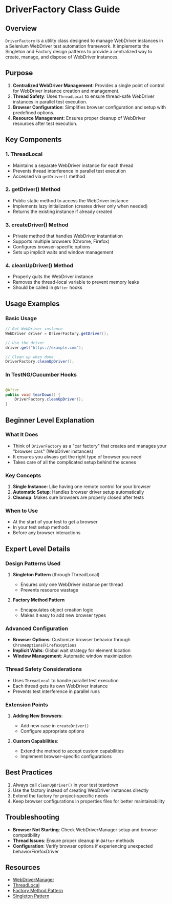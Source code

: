 # DriverFactory Class Guide

## Overview

`DriverFactory` is a utility class designed to manage WebDriver instances in a Selenium WebDriver test automation
framework. It implements the Singleton and Factory design patterns to provide a centralized way to create, manage, 
and dispose of WebDriver instances.

## Purpose

1. **Centralized WebDriver Management**: Provides a single point of control for WebDriver instance creation and
   management.
2. **Thread Safety**: Uses `ThreadLocal` to ensure thread-safe WebDriver instances in parallel test execution.
3. **Browser Configuration**: Simplifies browser configuration and setup with predefined options.
4. **Resource Management**: Ensures proper cleanup of WebDriver resources after test execution.

## Key Components

### 1. ThreadLocal<WebDriver>

- Maintains a separate WebDriver instance for each thread
- Prevents thread interference in parallel test execution
- Accessed via `getDriver()` method

### 2. getDriver() Method

- Public static method to access the WebDriver instance
- Implements lazy initialization (creates driver only when needed)
- Returns the existing instance if already created

### 3. createDriver() Method

- Private method that handles WebDriver instantiation
- Supports multiple browsers (Chrome, Firefox)
- Configures browser-specific options
- Sets up implicit waits and window management

### 4. cleanUpDriver() Method

- Properly quits the WebDriver instance
- Removes the thread-local variable to prevent memory leaks
- Should be called in `@After` hooks

## Usage Examples

### Basic Usage

```java
// Get WebDriver instance
WebDriver driver = DriverFactory.getDriver();

// Use the driver
driver.get("https://example.com");

// Clean up when done
DriverFactory.cleanUpDriver();
```

### In TestNG/Cucumber Hooks

```java

@After
public void tearDown() {
    DriverFactory.cleanUpDriver();
}
```

## Beginner Level Explanation

### What It Does

- Think of `DriverFactory` as a "car factory" that creates and manages your "browser cars" (WebDriver instances)
- It ensures you always get the right type of browser you need
- Takes care of all the complicated setup behind the scenes

### Key Concepts

1. **Single Instance**: Like having one remote control for your browser
2. **Automatic Setup**: Handles browser driver setup automatically
3. **Cleanup**: Makes sure browsers are properly closed after tests

### When to Use

- At the start of your test to get a browser
- In your test setup methods
- Before any browser interactions

## Expert Level Details

### Design Patterns Used

1. **Singleton Pattern** (through ThreadLocal)
    - Ensures only one WebDriver instance per thread
    - Prevents resource wastage

2. **Factory Method Pattern**
    - Encapsulates object creation logic
    - Makes it easy to add new browser types

### Advanced Configuration

- **Browser Options**: Customize browser behavior through `ChromeOptions`/`FirefoxOptions`
- **Implicit Waits**: Global wait strategy for element location
- **Window Management**: Automatic window maximization

### Thread Safety Considerations

- Uses `ThreadLocal` to handle parallel test execution
- Each thread gets its own WebDriver instance
- Prevents test interference in parallel runs

### Extension Points

1. **Adding New Browsers**:
    - Add new case in `createDriver()`
    - Configure appropriate options

2. **Custom Capabilities**:
    - Extend the method to accept custom capabilities
    - Implement browser-specific configurations

## Best Practices

1. Always call `cleanUpDriver()` in your test teardown
2. Use the factory instead of creating WebDriver instances directly
3. Extend the factory for project-specific needs
4. Keep browser configurations in properties files for better maintainability

## Troubleshooting

- **Browser Not Starting**: Check WebDriverManager setup and browser compatibility
- **Thread Issues**: Ensure proper cleanup in `@After` methods
- **Configuration**: Verify browser options if experiencing unexpected behaviorFirefoxDriver

## Resources

- [WebDriverManager](https://github.com/bonigarcia/webdrivermanager)
- [ThreadLocal](https://docs.oracle.com/javase/8/docs/api/java/lang/ThreadLocal.html)
- [Factory Method Pattern](https://refactoring.guru/design-patterns/factory-method)
- [Singleton Pattern](https://refactoring.guru/design-patterns/singleton)

